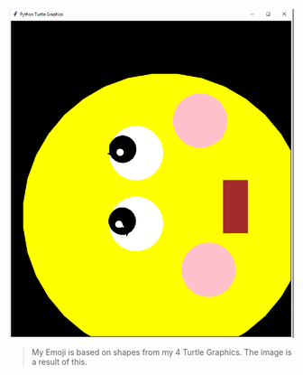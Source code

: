 ![Emoji.PNG](/Emoji.PNG)

> My Emoji is based on shapes from my 4 Turtle Graphics. The image is a result of this.